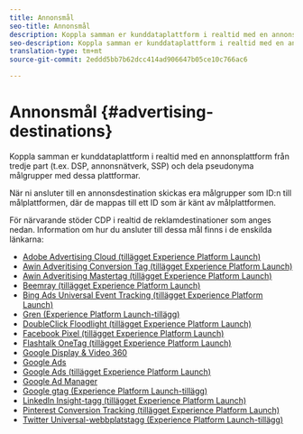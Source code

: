 ```yaml
---
title: Annonsmål
seo-title: Annonsmål
description: Koppla samman er kunddataplattform i realtid med en annonsplattform från tredje part (t.ex. DSP, annonsnätverk, SSP) och dela pseudonyma målgrupper med dessa plattformar.
seo-description: Koppla samman er kunddataplattform i realtid med en annonsplattform från tredje part (t.ex. DSP, annonsnätverk, SSP) och dela pseudonyma målgrupper med dessa plattformar.
translation-type: tm+mt
source-git-commit: 2eddd5bb7b62dcc414ad906647b05ce10c766ac6

---
```



# Annonsmål {#advertising-destinations}

Koppla samman er kunddataplattform i realtid med en annonsplattform från tredje part (t.ex. DSP, annonsnätverk, SSP) och dela pseudonyma målgrupper med dessa plattformar.

När ni ansluter till en annonsdestination skickas era målgrupper som ID:n till målplattformen, där de mappas till ett ID som är känt av målplattformen.

För närvarande stöder CDP i realtid de reklamdestinationer som anges nedan. Information om hur du ansluter till dessa mål finns i de enskilda länkarna:

* [Adobe Advertising Cloud (tillägget Experience Platform Launch)](/help/rtcdp/destinations/adobe-advertising-cloud-extension.md)
* [Awin Adveritising Conversion Tag (tillägget Experience Platform Launch)](/help/rtcdp/destinations/awin-conversiontag-extension.md)
* [Awin Adveritising Mastertag (tillägget Experience Platform Launch)](/help/rtcdp/destinations/awin-mastertag-extension.md)
* [Beemray (tillägget Experience Platform Launch)](beemray-extension.md)
* [Bing Ads Universal Event Tracking (tillägget Experience Platform Launch)](/help/rtcdp/destinations/bing-ads-extension.md)
* [Gren (Experience Platform Launch-tillägg)](/help/rtcdp/destinations/branch-extension.md)
* [DoubleClick Floodlight (tillägget Experience Platform Launch)](/help/rtcdp/destinations/doubleclick-floodlight-extension.md)
* [Facebook Pixel (tillägget Experience Platform Launch)](/help/rtcdp/destinations/facebook-pixel-extension.md)
* [Flashtalk OneTag (tillägget Experience Platform Launch)](/help/rtcdp/destinations/flashtalking-extension.md)
* [Google Display &amp; Video 360](/help/rtcdp/destinations/google-dv360-destination.md)
* [Google Ads](/help/rtcdp/destinations/google-ads-destination.md)
* [Google Ads (tillägget Experience Platform Launch)](/help/rtcdp/destinations/google-ads-extension.md)
* [Google Ad Manager](/help/rtcdp/destinations/google-ad-manager-destination.md)
* [Google gtag (Experience Platform Launch-tillägg)](/help/rtcdp/destinations/gtag-advertising-extension.md)
* [LinkedIn Insight-tagg (tillägget Experience Platform Launch)](linkedin-extension.md)
* [Pinterest Conversion Tracking (tillägget Experience Platform Launch)](pinterest-extension.md)
* [Twitter Universal-webbplatstagg (Experience Platform Launch-tillägg)](twitter-uwt-extension.md)

